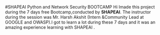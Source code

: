 #SHAPEAI Python and Network Security BOOTCAMP
Hi Imade this project during the 7 days free Bootcamp,conducted by <b> SHAPEAI</b>.
The instructor during the session was Mr. Harsh Akshit (Intern &Community Lead at GOOGLE and OWASP).I got to learn a lot during these 7 days and it was an amazing experience learning with SHAPEAI .
